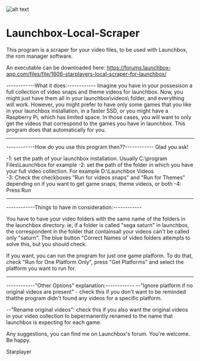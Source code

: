 ![alt text](https://forums.launchbox-app.com/uploads/monthly_2019_02/llst.png.47899c48356d3b7b33c697b91efda3a2.png)

# Launchbox-Local-Scraper

 This program is a scraper for your video files, to be used with Launchbox, the rom manager software.
 
 An executable can be downloaded here: https://forums.launchbox-app.com/files/file/1606-starplayers-local-scraper-for-launchbox/
 
  ------------What it does:------------
Imagine you have in your possesison a full collection of video snaps and theme videos for launchbox.
Now, you might just have them all in your launchbox\videos\ folder, and everything will work.
However, you might prefer to have only some games that you like in your launchbox installation, in a faster SSD, or you might have a Raspberry Pi, which has limited space.
In those cases, you will want to only get the videos that correspond to the games you have in launchbox.
This program does that automatically for you.

-----------------------------------------------------------------------------------------------------------

------------How do you use this program then??------------
Glad you ask!

-1: set the path of your launchbox installation. Usually C:\program Files\Launchbox for example
-2: set the path of the folder in which you have your full video collection. For example D:\Launchbox Videos\
-3: Check the checkboxes "Run for videos snaps" and "Run for Themes" depending on
if you want to get game snaps, theme videos, or both
-4: Press Run

-----------------------------------------------------------------------------------------------------------

------------Things to have in consideration:------------

You have to have your video folders with the same name of the folders in the launchbox directory.
ie, if a folder is called "sega saturn" in launchbox, the correspondent in the folder that containsall your videos can't be called only "saturn".
The blue button "Correct Names of video folders attempts to solve this, but you should check.

If you want, you can run the program for just one game platform.
To do that, check "Run for One Platform Only", press "Get Platforms" and select the platform you want to run for.

-----------------------------------------------------------------------------------------------------------

------------"Other Options" explanation:------------
--"Ignore platform if no original videos are present" - check this if you don't want to be reminded thatthe program didn't found any videos for a specific platform.

--"Rename original videos": check this if you also want the original videos in your video collection to bepermanently renamed to the name that launchbox is expecting for each game.

Any suggestions, you can find me on Launchbox's forum.
You're welcome. Be happy.

Starplayer 
